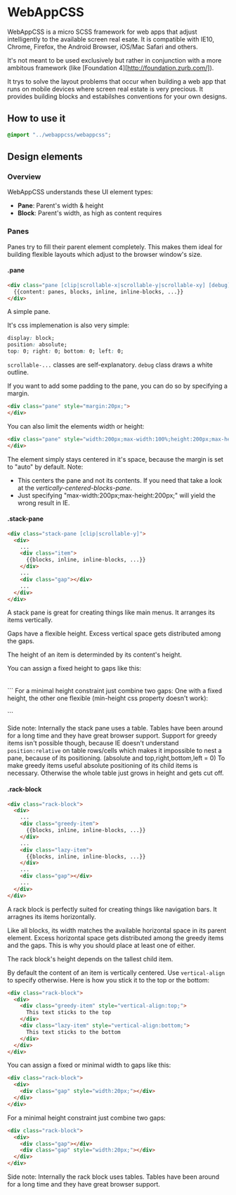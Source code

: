 WebAppCSS
=========

WebAppCSS is a micro SCSS framework for web apps that adjust intelligently to the available screen real esate. It is compatible with IE10, Chrome, Firefox, the Android Browser, iOS/Mac Safari and others.

It's not meant to be used exclusively but rather in conjunction with a more ambitous framework (like [Foundation 4][http://foundation.zurb.com/]).

It trys to solve the layout problems that occur when building a web app that runs on mobile devices where screen real estate is very precious. It provides building blocks and estabilshes conventions for your own designs.

## How to use it
``` SCSS
@import "../webappcss/webappcss";
```

## Design elements
### Overview
WebAppCSS understands these UI element types:

* **Pane**: Parent's width & height
* **Block**: Parent's width, as high as content requires

### Panes
Panes try to fill their parent element completely. This makes them ideal for building flexible layouts which adjust to the browser window's size.

#### .pane
``` html
<div class="pane [clip|scrollable-x|scrollable-y|scrollable-xy] [debug]">
  {{content: panes, blocks, inline, inline-blocks, ...}}
</div>
```

A simple pane.

It's css implemenation is also very simple:

```css
display: block;
position: absolute;
top: 0; right: 0; bottom: 0; left: 0;
```

`scrollable-...` classes are self-explanatory.
`debug` class draws a white outline.

If you want to add some padding to the pane, you can do so by specifying a margin.
``` html
<div class="pane" style="margin:20px;">
</div>
```

You can also limit the elements width or height:
``` html
<div class="pane" style="width:200px;max-width:100%;height:200px;max-height:100%;">
</div>
```
The element simply stays centered in it's space, because the margin is set to "auto" by default.
Note:
- This centers the pane and not its contents. If you need that take a look at the *vertically-centered-blocks-pane*.
- Just specifying "max-width:200px;max-height:200px;" will yield the wrong result in IE.

#### .stack-pane
``` html
<div class="stack-pane [clip|scrollable-y]">
  <div>
    ...
    <div class="item">
      {{blocks, inline, inline-blocks, ...}}
    </div>
    ...
    <div class="gap"></div>
    ...
  </div>
</div>
```

A stack pane is great for creating things like main menus. It arranges its items vertically.

Gaps have a flexible height. Excess vertical space gets distributed among the gaps.

The height of an item is determinded by its content's height.

You can assign a fixed height to gaps like this:
<div class="stack-pane">
  <div>
    <div class="gap" style="height: 20px;"></div>
  </div>
</div>
```
For a minimal height constraint just combine two gaps: One with a fixed height, the other one flexible (min-height css property doesn't work):
<div class="stack-pane">
  <div>
    <div class="gap"></div>
    <div class="gap" style="height: 20px;"></div>
  </div>
</div>
```

Side note: Internally the stack pane uses a table. Tables have been around for a long time and they have great browser support. Support for greedy items isn't possible though, because IE doesn't understand `position:relative` on table rows/cells which makes it impossible to nest a pane, because of its positioning. (absolute and top,right,bottom,left = 0) To make greedy items useful absolute positioning of its child items is necessary. Otherwise the whole table just grows in height and gets cut off.

#### .rack-block
``` html
<div class="rack-block">
  <div>
    ...
    <div class="greedy-item">
      {{blocks, inline, inline-blocks, ...}}
    </div>
    ...
    <div class="lazy-item">
      {{blocks, inline, inline-blocks, ...}}
    </div>
    ...
    <div class="gap"></div>
    ...
  </div>
</div>
```

A rack block is perfectly suited for creating things like navigation bars. It arragnes its items horizontally.

Like all blocks, its width matches the available horizontal space in its parent element. Excess horizontal space gets distributed among the greedy items and the gaps. This is why you should place at least one of either.

The rack block's height depends on the tallest child item.

By default the content of an item is vertically centered. Use `vertical-align` to specify otherwise. Here is how you stick it to the top or the bottom:
``` html
<div class="rack-block">
  <div>
    <div class="greedy-item" style="vertical-align:top;">
      This text sticks to the top
    </div>
    <div class="lazy-item" style="vertical-align:bottom;">
      This text sticks to the bottom
    </div>
  </div>
</div>
```

You can assign a fixed or minimal width to gaps like this:
``` html
<div class="rack-block">
  <div>
    <div class="gap" style="width:20px;"></div>
  </div>
</div>
```
For a minimal height constraint just combine two gaps:
``` html
<div class="rack-block">
  <div>
    <div class="gap"></div>
    <div class="gap" style="width:20px;"></div>
  </div>
</div>
```

Side note: Internally the rack block uses tables. Tables have been around for a long time and they have great browser support.